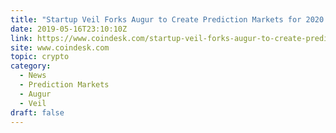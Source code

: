 ```yaml
---
title: "Startup Veil Forks Augur to Create Prediction Markets for 2020 Election"
date: 2019-05-16T23:10:10Z
link: https://www.coindesk.com/startup-veil-forks-augur-to-create-prediction-markets-for-2020-election?utm_medium=RSS&utm_source=hune
site: www.coindesk.com
topic: crypto
category:
  - News
  - Prediction Markets
  - Augur
  - Veil
draft: false
---
```

